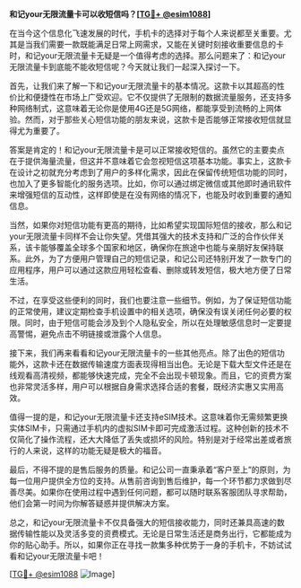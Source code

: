 **和记your无限流量卡可以收短信吗？[[TG💪+ @esim1088](https://t.me/s/esim1088)]**

在当今这个信息化飞速发展的时代，手机卡的选择对于每个人来说都至关重要。尤其是当我们需要一款既能满足日常上网需求，又能在关键时刻接收重要信息的卡时，和记your无限流量卡无疑是一个值得考虑的选择。那么问题来了：和记your无限流量卡到底能不能收短信呢？今天就让我们一起深入探讨一下。

首先，让我们来了解一下和记your无限流量卡的基本情况。这款卡以其超高的性价比和便捷性在市场上广受欢迎。它不仅提供了无限制的数据流量服务，还支持多种网络制式，这意味着无论你是使用4G还是5G网络，都能享受到流畅的上网体验。然而，对于那些关心短信功能的朋友来说，这款卡是否能够正常接收短信就显得尤为重要了。

答案是肯定的！和记your无限流量卡是可以正常接收短信的。虽然它的主要卖点在于提供海量流量，但这并不意味着它会忽视短信这项基本功能。事实上，这款卡在设计之初就充分考虑到了用户的多样化需求，因此在保留传统短信功能的同时，也加入了更多智能化的服务选项。比如，你可以通过绑定微信或其他即时通讯软件来增强短信的互动性，这样即使是在没有网络的情况下，也能及时收到重要的通知信息。

当然，如果你对短信功能有更高的期待，比如希望实现国际短信的接收，那么和记your无限流量卡同样不会让你失望。凭借其强大的技术支持和广泛的合作伙伴关系，该卡能够覆盖全球多个国家和地区，确保你在旅途中也能与亲朋好友保持联系。此外，为了方便用户管理自己的短信记录，和记公司还特别开发了一款专门的应用程序，用户可以通过这款应用轻松查看、删除或转发短信，极大地方便了日常生活。

不过，在享受这些便利的同时，我们也要注意一些细节。例如，为了保证短信功能的正常使用，建议定期检查手机设置中的相关选项，确保没有误关闭任何必要的权限。同时，由于短信可能会涉及到个人隐私安全，所以在处理敏感信息时一定要提高警惕，避免点击不明链接或泄露个人信息。

接下来，我们再来看看和记your无限流量卡的一些其他亮点。除了出色的短信功能外，这款卡还在数据传输速度方面表现得相当出色。无论是下载大型文件还是在线观看高清视频，都能够快速完成，完全不会出现卡顿现象。而且，它的资费方案也非常灵活多样，用户可以根据自身需求选择合适的套餐，既经济实惠又实用高效。

值得一提的是，和记your无限流量卡还支持eSIM技术。这意味着你无需频繁更换实体SIM卡，只需通过手机内的虚拟SIM卡即可完成激活过程。这种创新的技术不仅简化了操作流程，还大大降低了丢失或损坏的风险。特别是对于经常出差或者旅行的人来说，这样的功能无疑是极大的福音。

最后，不得不提的是售后服务的质量。和记公司一直秉承着“客户至上”的原则，为每一位用户提供全方位的支持。从售前咨询到售后维护，每一个环节都力求做到尽善尽美。如果你在使用过程中遇到任何问题，都可以随时联系客服团队寻求帮助，他们会第一时间为你解答疑惑并提供解决方案。

总之，和记your无限流量卡不仅具备强大的短信接收能力，同时还兼具高速的数据传输性能以及灵活多变的资费模式。无论是日常生活还是商务出行，它都能成为你的贴心助手。所以，如果你正在寻找一款集多种优势于一身的手机卡，不妨试试看和记your无限流量卡吧！

[[TG💪+ @esim1088](https://t.me/s/esim1088) ![Image](https://i.postimg.cc/4NQfJmqS/Snipaste-2025-05-13-00-14-12.png)]